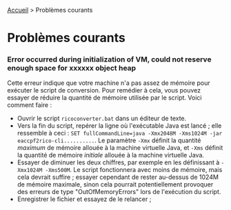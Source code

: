 [Accueil](index.html) > Problèmes courants

# Problèmes courants

### Error occurred during initialization of VM, could not reserve enough space for xxxxxx object heap

Cette erreur indique que votre machine n'a pas assez de mémoire pour exécuter le script de conversion. Pour remédier à 
cela, vous pouvez essayer de réduire la quantité de mémoire utilisée par le script. Voici comment faire :

- Ouvrir le script `ricoconverter.bat` dans un éditeur de texte.
- Vers la fin du script, repérer la ligne où l'exécutable Java est lancé ; elle ressemble à ceci : 
`SET fullCommandLine=java -Xmx2048M -Xms1024M -jar eaccpf2rico-cli..........`. Le paramètre `-Xmx` 
définit la quantité _maximum_ de mémoire allouée à la machine virtuelle Java, et `-Xms` définit la quantité de 
mémoire _initiale_ allouée à la machine virtuelle Java.
- Essayer de diminuer les deux chiffres, par exemple en les définissant à `-Xmx1024M -Xms500M`. Le script fonctionnera 
avec moins de mémoire, mais cela devrait suffire ; essayer cependant de rester au-dessus de 1024M de mémoire maximale, 
sinon cela pourrait potentiellement provoquer des erreurs de type "OutOfMemoryErrors" lors de l'exécution du script.
- Enregistrer le fichier et essayez de le relancer ;